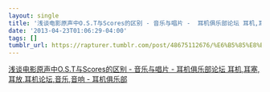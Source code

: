 ```yaml
---
layout: single
title: '浅谈电影原声中O.S.T与Scores的区别 - 音乐与唱片 -  耳机俱乐部论坛 耳机,耳塞,耳放,耳机论坛,音乐,音响 - 耳机俱乐部 '
date: '2013-04-23T01:06:29-04:00'
tags: []
tumblr_url: https://rapturer.tumblr.com/post/48675112676/%E6%B5%85%E8%B0%88%E7%94%B5%E5%BD%B1%E5%8E%9F%E5%A3%B0%E4%B8%ADost%E4%B8%8Escores%E7%9A%84%E5%8C%BA%E5%88%AB-%E9%9F%B3%E4%B9%90%E4%B8%8E%E5%94%B1%E7%89%87-%E8%80%B3%E6%9C%BA%E4%BF%B1%E4%B9%90%E9%83%A8%E8%AE%BA%E5%9D%9B
---
```

[浅谈电影原声中O.S.T与Scores的区别 - 音乐与唱片 - 耳机俱乐部论坛 耳机,耳塞,耳放,耳机论坛,音乐,音响 - 耳机俱乐部](http://bbs.headphoneclub.com/thread-72798-1-25.html)  
